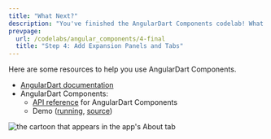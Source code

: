 ```yaml
---
title: "What Next?"
description: "You've finished the AngularDart Components codelab! What next?"
prevpage:
  url: /codelabs/angular_components/4-final
  title: "Step 4: Add Expansion Panels and Tabs"
---
```


Here are some resources to help you use AngularDart Components.

* [AngularDart documentation](/angular/guide)
* AngularDart Components:
  * [API reference]({{site.acx_api}}/) for AngularDart Components
  * Demo ([running](https://dart-lang.github.io/angular_components_example/),
    [source](https://github.com/dart-lang/angular_components_example))

<img src="/codelabs/angular_components/images/cartoon.jpeg"
    alt="the cartoon that appears in the app's About tab" >

